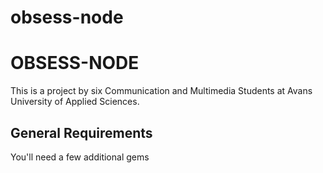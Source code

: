 obsess-node
===========

# OBSESS-NODE
This is a project by six Communication and Multimedia Students at Avans University of Applied Sciences. 

## General Requirements

You'll need a few additional gems
